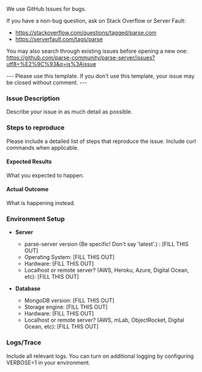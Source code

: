 We use GitHub Issues for bugs.

If you have a non-bug question, ask on Stack Overflow or Server Fault: 
- https://stackoverflow.com/questions/tagged/parse.com 
- https://serverfault.com/tags/parse

You may also search through existing issues before opening a new one: https://github.com/parse-community/parse-server/issues?utf8=%E2%9C%93&q=is%3Aissue 

--- Please use this template. If you don't use this template, your issue may be closed without comment. ---

### Issue Description

Describe your issue in as much detail as possible.

### Steps to reproduce

Please include a detailed list of steps that reproduce the issue. Include curl commands when applicable.

#### Expected Results

What you expected to happen.

#### Actual Outcome

What is happening instead.

### Environment Setup

- **Server**
  - parse-server version (Be specific! Don't say 'latest'.) : [FILL THIS OUT]
  - Operating System:     [FILL THIS OUT]
  - Hardware:             [FILL THIS OUT]
  - Localhost or remote server? (AWS, Heroku, Azure, Digital Ocean, etc): [FILL THIS OUT]

- **Database**
  - MongoDB version: [FILL THIS OUT]
  - Storage engine:  [FILL THIS OUT]
  - Hardware:        [FILL THIS OUT]
  - Localhost or remote server? (AWS, mLab, ObjectRocket, Digital Ocean, etc): [FILL THIS OUT]

### Logs/Trace

Include all relevant logs. You can turn on additional logging by configuring VERBOSE=1 in your environment.
